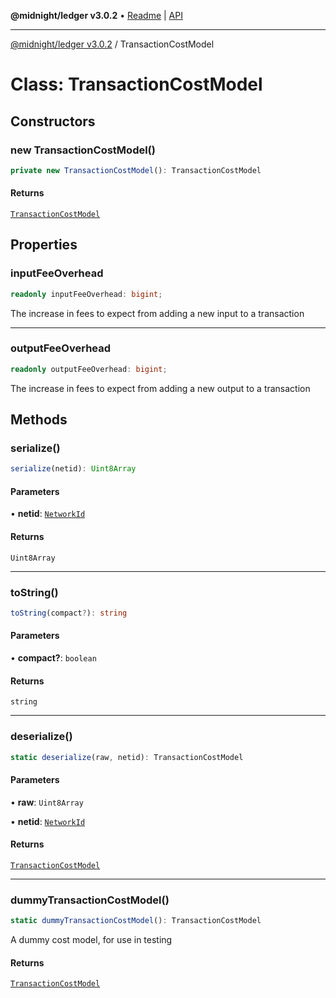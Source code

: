 **@midnight/ledger v3.0.2** • [Readme](../README.md) \| [API](../globals.md)

***

[@midnight/ledger v3.0.2](../README.md) / TransactionCostModel

# Class: TransactionCostModel

## Constructors

### new TransactionCostModel()

```ts
private new TransactionCostModel(): TransactionCostModel
```

#### Returns

[`TransactionCostModel`](TransactionCostModel.md)

## Properties

### inputFeeOverhead

```ts
readonly inputFeeOverhead: bigint;
```

The increase in fees to expect from adding a new input to a transaction

***

### outputFeeOverhead

```ts
readonly outputFeeOverhead: bigint;
```

The increase in fees to expect from adding a new output to a transaction

## Methods

### serialize()

```ts
serialize(netid): Uint8Array
```

#### Parameters

• **netid**: [`NetworkId`](../enumerations/NetworkId.md)

#### Returns

`Uint8Array`

***

### toString()

```ts
toString(compact?): string
```

#### Parameters

• **compact?**: `boolean`

#### Returns

`string`

***

### deserialize()

```ts
static deserialize(raw, netid): TransactionCostModel
```

#### Parameters

• **raw**: `Uint8Array`

• **netid**: [`NetworkId`](../enumerations/NetworkId.md)

#### Returns

[`TransactionCostModel`](TransactionCostModel.md)

***

### dummyTransactionCostModel()

```ts
static dummyTransactionCostModel(): TransactionCostModel
```

A dummy cost model, for use in testing

#### Returns

[`TransactionCostModel`](TransactionCostModel.md)
